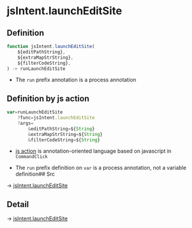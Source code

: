 # jsIntent.launchEditSite

## Definition

```js.js
function jsIntent.launchEditSite(
	${editPathString},
	${extraMapStrString},
	${filterCodeString},
) -> runLaunchEditSite
```

- The `run` prefix annotation is a process annotation
## Definition by js action

```js.js
var=runLaunchEditSite
	?func=jsIntent.launchEditSite
	?args=
		&editPathString=${String}
		&extraMapStrString=${String}
		&filterCodeString=${String}
```

- [js action](#) is annotation-oriented language based on javascript in `CommandClick`

- The `run` prefix definition on `var` is a process annotation, not a variable definition## Src

-> [jsIntent.launchEditSite](https://github.com/puutaro/CommandClick/blob/master/app/src/main/java/com/puutaro/commandclick/fragment_lib/terminal_fragment/js_interface/JsIntent.kt#L25)

## Detail

-> [jsIntent.launchEditSite](https://github.com/puutaro/CommandClick/blob/master/md/developer/js_interface/details/JsIntent/launchEditSite.md)
